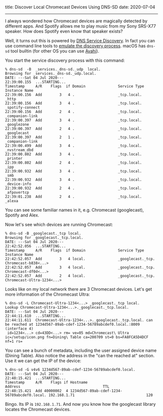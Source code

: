 title: Discover Local Chromecast Devices Using DNS-SD
date: 2020-07-04

---

I always wondered how Chromecast devices are magically detected by different apps. And Spotify allows me to play music from my Sony SRS-X77 speaker. How does Spotify even know that speaker exists?

Well, it turns out this is powered by [DNS Service Discovery](https://en.wikipedia.org/wiki/Zero-configuration_networking#DNS-SD). In fact you can use command line tools to [emulate the discovery process](https://apple.stackexchange.com/a/239039/91868). macOS has `dns-sd` tool builtin (for other OS you can use [Avahi](https://www.avahi.org/)).

You start the service discovery process with this command:

    % dns-sd  -B  _services._dns-sd._udp  local.
    Browsing for _services._dns-sd._udp.local.
    DATE: ---Sat 04 Jul 2020---
    22:39:00.155  ...STARTING...
    Timestamp     A/R    Flags  if Domain               Service Type         Instance Name
    22:39:00.156  Add        3   4 .                    _tcp.local.          _http
    22:39:00.156  Add        3   4 .                    _tcp.local.          _spotify-connect
    22:39:00.156  Add        2   4 .                    _tcp.local.          _companion-link
    22:39:00.397  Add        3   4 .                    _tcp.local.          _googlezone
    22:39:00.397  Add        2   4 .                    _tcp.local.          _googlecast
    22:39:00.397  Add        2   1 .                    _tcp.local.          _companion-link
    22:39:00.499  Add        3   4 .                    _tcp.local.          _nvstream_dbd
    22:39:00.802  Add        3   4 .                    _tcp.local.          _printer
    22:39:00.802  Add        2   4 .                    _tcp.local.          _ipp
    22:39:00.932  Add        3   4 .                    _tcp.local.          _smb
    22:39:00.932  Add        3   4 .                    _tcp.local.          _device-info
    22:39:00.932  Add        2   4 .                    _tcp.local.          _afpovertcp
    22:39:01.238  Add        2   4 .                    _tcp.local.          _alexa

You can see some familiar names in it, e.g. Chromecast (googlecast), Spotify and Alex.

Now let's see which devices are running Chromecast:

    % dns-sd -B _googlecast._tcp local.
    Browsing for _googlecast._tcp.local.
    DATE: ---Sat 04 Jul 2020---
    22:42:52.056  ...STARTING...
    Timestamp     A/R    Flags  if Domain               Service Type         Instance Name
    22:42:52.057  Add        3   4 local.               _googlecast._tcp.    Chromecast-b838<...>
    22:42:52.057  Add        3   4 local.               _googlecast._tcp.    Chromecast-df0d<...>
    22:42:52.057  Add        2   4 local.               _googlecast._tcp.    Chromecast-Ultra-1234<...>

Looks like on my local network there are 3 Chromecast devices. Let's get more information of the Chromecast Ultra:

    % dns-sd -L Chromecast-Ultra-1234<...> _googlecast._tcp local.
    Lookup Chromecast-Ultra-1234<...>._googlecast._tcp.local.
    DATE: ---Sat 04 Jul 2020---
    22:44:11.610  ...STARTING...
    22:44:11.611  Chromecast-Ultra-1234<...>._googlecast._tcp.local. can be reached at 1234d567-89ab-cdef-1234-56789abcdef0.local.:8009 (interface 4)
     id=1234<...> cd=43DD<...> rm= ve=05 md=Chromecast\ Ultra ic=/setup/icon.png fn=Dining\ Table ca=200709 st=0 bs=FA8FCA5D4DCF nf=1 rs=

You can see a bunch of metadata, including the user assigned device name (Dining Table). Also notice the address in the "can the reached at" section. Use it we can get the IP of the device:

    % dns-sd -G v4v6 1234d567-89ab-cdef-1234-56789abcdef0.local.
    DATE: ---Sat 04 Jul 2020---
    22:48:15.421  ...STARTING...
    Timestamp     A/R    Flags if Hostname                                    Address                                      TTL
    22:48:15.421  Add 40000002  4 1234d567-89ab-cdef-1234-56789abcdef0.local. 192.168.1.71                                 120

Bingo. Its IP is `192.168.1.71`. And now you know how the googlecast library locates the Chromecast devices.
